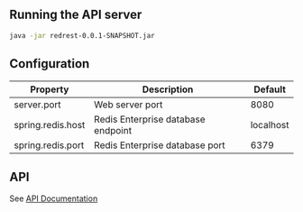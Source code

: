 ## Running the API server

```sh
java -jar redrest-0.0.1-SNAPSHOT.jar
```

## Configuration

| Property      | Description           | Default  |
| ------------- |-----------------------| -----|
| server.port | Web server port | 8080 |
| spring.redis.host | Redis Enterprise database endpoint | localhost |
| spring.redis.port | Redis Enterprise database port | 6379 |

## API

See [API Documentation](api/)
